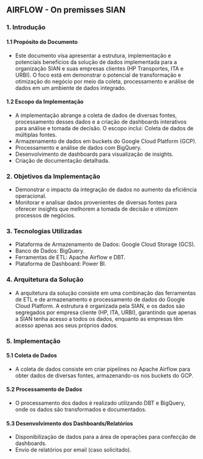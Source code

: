 ## AIRFLOW - On premisses SIAN

### 1. Introdução
#### 1.1 Propósito do Documento
* Este documento visa apresentar a estrutura, implementação e potenciais benefícios da solução de dados implementada para a organização SIAN e suas empresas clientes (HP Transportes, ITA e URBI). O foco está em demonstrar o potencial de transformação e otimização do negócio por meio da coleta, processamento e análise de dados em um ambiente de dados integrado.

#### 1.2 Escopo da Implementação
* A implementação abrange a coleta de dados de diversas fontes, processamento desses dados e a criação de dashboards interativos para análise e tomada de decisão. O escopo inclui:
Coleta de dados de múltiplas fontes.
* Armazenamento de dados em buckets do Google Cloud Platform (GCP).
* Processamento e análise de dados com BigQuery.
* Desenvolvimento de dashboards para visualização de insights.
* Criação de documentação detalhada.
### 2. Objetivos da Implementação
* Demonstrar o impacto da integração de dados no aumento da eficiência operacional.
* Monitorar e analisar dados provenientes de diversas fontes para oferecer insights que melhorem a tomada de decisão e otimizem processos de negócios.
### 3. Tecnologias Utilizadas
* Plataforma de Armazenamento de Dados: Google Cloud Storage (GCS).
* Banco de Dados: BigQuery.
* Ferramentas de ETL: Apache Airflow e DBT.
* Plataforma de Dashboard: Power BI.
### 4. Arquitetura da Solução
* A arquitetura da solução consiste em uma combinação das ferramentas de ETL e de armazenamento e processamento de dados do Google Cloud Platform. A estrutura é organizada pela SIAN, e os dados são segregados por empresa cliente (HP, ITA, URBI), garantindo que apenas a SIAN tenha acesso a todos os dados, enquanto as empresas têm acesso apenas aos seus próprios dados.



### 5. Implementação
#### 5.1 Coleta de Dados
* A coleta de dados consiste em criar pipelines no Apache Airflow para obter dados de diversas fontes, armazenando-os nos buckets do GCP.
#### 5.2 Processamento de Dados
* O processamento dos dados é realizado utilizando DBT e BigQuery, onde os dados são transformados e documentados.
#### 5.3 Desenvolvimento dos Dashboards/Relatórios
* Disponibilização de dados para a área de operações para confecção de dashboards.
* Envio de relatórios por email (caso solicitado).
